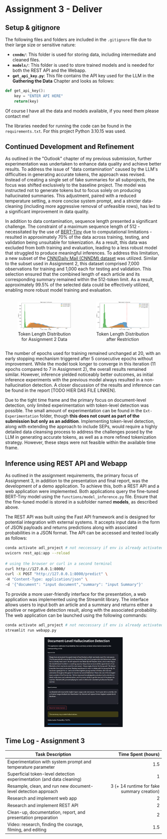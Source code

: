 # Assignment 3 - Deliver

## Setup & gitignore
The following files and folders are included in the `.gitignore` file due to their large size or sensitive nature:

- **`cnndm/`**: This folder is used for storing data, including intermediate and cleaned files.  
- **`models/`**: This folder is used to store trained models and is needed for both the REST API and the Webapp.  
- **`get_api_key.py`**: This file contains the API key used for the LLM in the **Gathering the Data**  Chapter and looks as follows:


```python
def get_api_key():
    key = "ENTER API HERE"
    return(key)
```
Of course I have all the data and models available, if you need them please contact me!

The libraries needed for running the code can be found in the `requirements.txt`. For this project Python 3.10.15 was used.

## Continued Development and Refinement
As outlined in the "Outlook" chapter of my previous submission, further experimentation was undertaken to enhance data quality and achieve better results. To address the issue of "data contamination" caused by the LLM's difficulties in generating accurate tokens, the approach was revised. Instead of creating a single set of fake summaries for all subprojects, the focus was shifted exclusively to the baseline project. The model was instructed not to generate tokens but to focus solely on producing hallucinated summaries. This adjustment, paired with a reduced temperature setting, a more concise system prompt, and a stricter data-cleaning (including more aggressive removal of unfeasible rows), has led to a significant improvement in data quality.

In addition to data contamination, sequence length presented a significant challenge. The constraint of a maximum sequence length of 512 - necessitated by the use of [BERT-Tiny](https://huggingface.co/prajjwal1/bert-tiny) due to computational limitations - resulted in approximately 70% of the data across training, testing, and validation being unsuitable for tokenization. As a result, this data was excluded from both training and evaluation, leading to a less robust model that struggled to produce meaningful inferences.
To address this limitation, a new subset of the [CNN/Daily Mail (CNNDM) dataset](https://huggingface.co/datasets/abisee/cnn_dailymail) was utilized. Similar to the subset used in Assignment 2, this dataset comprised 7,000 observations for training and 1,000 each for testing and validation. This selection ensured that the combined length of each article and its corresponding summary remained within the 512-token limit. As a result, approximately 99.5% of the selected data could be effectively utilized, enabling more robust model training and evaluation.

<div style="display: flex; justify-content: space-between; align-items: center;">
  <figure style="text-align: center; width: 45%;">
    <img src="assignment_readmes\token_length_overview.png" alt="Image 1" style="width: 100%;">
    <figcaption>Token Length Distribution for Assignment 2 Data</figcaption>
  </figure>
  <figure style="text-align: center; width: 45%;">
    <img src="assignment_readmes\token_length_overview_limited.png" alt="Image 2" style="width: 100%;">
    <figcaption>Token Length Distribution after Restriction</figcaption>
  </figure>
</div>


The number of epochs used for training remained unchanged at 20, with an early stopping mechanism triggered after 5 consecutive epochs without improvement. While the model took longer to converge in this iteration (11 epochs compared to 7 in Assignment 2), the overall results remained similar. However, inference yielded noticeably better outcomes, as initial inference experiments with the previous model always resulted in a non-hallucination detection. A closer discussion of the results and inference can be found in the report [TODO HIER DAS FILE LINKEN].

Due to the tight time frame and the primary focus on document-level detection, only limited experimentation with token-level detection was possible. The small amount of experimentation can be found in the `Ext-Experimentation` folder, though **this does not count as part of the submission but only as an addition**. Implementing token-level detection, along with extending the approach to include SEPs, would require a highly detailed data cleansing process to address the challenges posed by the LLM in generating accurate tokens, as well as a more refined tokenization strategy. However, these steps were not feasible within the available time frame.

## Inference using REST API and Webapp 

As outlined in the assignment requirements, the primary focus of Assignment 3, in addition to the presentation and final report, was the development of a demo application. To achieve this, both a REST API and a web application were implemented. Both applications query the fine-tuned BERT-Tiny model using the `functions/model_inference.py` file. Ensure that the fine-tuned model is stored in a subfolder named **models**, as described above.

The REST API was built using the Fast API framework and is designed for potential integration with external systems. It accepts input data in the form of JSON payloads and returns predictions along with associated probabilities in a JSON format. The API can be accessed and tested locally as follows:

```bash
conda activate adl_project # not neccessary if env is already activated
uvicorn rest_api:app --reload

# using the browser or curl in a second terminal
curl http://127.0.0.1:8000/
curl -X POST "http://127.0.0.1:8000/predict" \
-H "Content-Type: application/json" \
-d '{"document": "input document","summary": "input Summary"}'

```

To provide a more user-friendly interface for the presentation, a web application was implemented using the Streamlit library. The interface allows users to input both an article and a summary and returns either a positive or negative detection result, along with the associated probability. The web application can be launched using the following commands:

```bash
conda activate adl_project # not neccessary if env is already activated
streamlit run webapp.py
```

<div style="text-align: center;">
  <img src="assignment_readmes/webapp_example.png" alt="webapp" style="width: 50%; height: auto;">
</div>

## Time Log - Assignment 3
| Task Description                                                       | Time Spent (hours) |
|------------------------------------------------------------------------|-------------------:|
| Experimentation with system prompt and temperature parameter           | 1.5                |
| Superficial token-level detection experimentation (and data cleaning)  | 1                  |
| Resample, clean, and run new document-level detection approach         | 3 (+ 14 runtime for fake summary creation) |
| Research and implement web app                                         | 2                  |
| Research and implement REST API                                        | 2                  |
| Clean-up, documentation, report, and presentation preparation          | 2                  |
| Video: research, finding the courage, filming, and editing             | 1.5                  |

